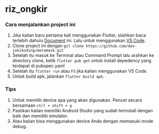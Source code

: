 # riz_ongkir

### Cara menjalankan project ini

1. Jika kalian baru pertama kali menggunakan Flutter, silahkan baca terlebih dahulu [Document](https://docs.flutter.dev/get-started/install) ini. Lalu untuk menggunakan [VS Code](https://docs.flutter.dev/development/tools/vs-code).
2. Clone project ini dengan `git clone https://github.com/dev-jokikoding/metamask.git`
3. Setelah itu masuk ke Terminal atau Command Prompt lalu arahkan ke directory clone, ketik `flutter pub get` untuk install depedency yang terdapat di pubspec.yaml
4. Setelah itu `flutter run` atau `F5` jika kalian menggunakan VS Code.
5. Untuk build apk, jalankan `flutter build apk`.

### Tips

1. Untuk memilih device apa yang akan digunakan. Pencet secara bersamaan `ctrl + shift + p`
2. Pastikan kalian memiliki Android Studio yang sudah terinstall dengan baik dan memiliki emulator.
3. Atau kalian bisa menggunakan device Anda dengan memasuki mode debug.

